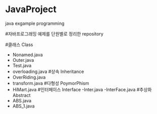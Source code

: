 # JavaProject
java exgample programming

#자바프로그래밍 예제를 단원별로 정리한 repository

#클래스 Class
- Nonamed.java
- Outer.java
- Test.java
- overloading.java
#상속 Inheritance
- OverRiding.java
- transform.java
#다형성 PoymorPhism
- HiMart.java
#인터페이스 Interface
-Inter.java
-InterFace.java
#추상화 Abstract
- ABS.java
- ABS_1.java

